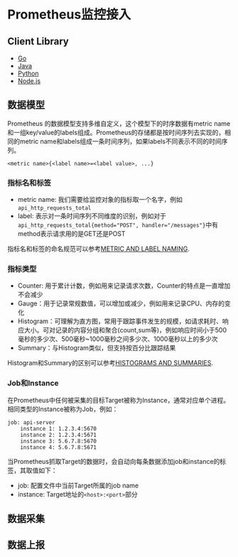 # Prometheus监控接入
## Client Library
* [Go](https://github.com/prometheus/client_golang)
* [Java](https://github.com/prometheus/client_java)
* [Python](https://github.com/prometheus/client_python)
* [Node.js](https://github.com/siimon/prom-client)

## 数据模型
Prometheus 的数据模型支持多维自定义，这个模型下的时序数据有metric name和一组key/value的labels组成。Prometheus的存储都是按时间序列去实现的，相同的metric name和labels组成一条时间序列，如果labels不同表示不同的时间序列。
```
<metric name>{<label name>=<label value>, ...}
```
### 指标名和标签
* metric name: 我们需要给监控对象的指标取一个名字，例如```api_http_requests_total```
* label: 表示对一条时间序列不同维度的识别，例如对于```api_http_requests_total{method="POST", handler="/messages"}```中有method表示请求用的是GET还是POST

指标名和标签的命名规范可以参考[METRIC AND LABEL NAMING](https://prometheus.io/docs/practices/naming/).

### 指标类型
* Counter: 用于累计计数，例如用来记录请求次数，Counter的特点是一直增加不会减少
* Gauge：用于记录常规数值，可以增加或减少，例如用来记录CPU、内存的变化
* Histogram：可理解为直方图，常用于跟踪事件发生的规模，如请求耗时、响应大小。可对记录的内容分组和聚合(count,sum等)，例如响应时间小于500毫秒的多少次、500毫秒~1000毫秒之间多少次、1000毫秒以上的多少次
* Summary：与Histogram类似，但支持按百分比跟踪结果

Histogram和Summary的区别可以参考[HISTOGRAMS AND SUMMARIES](https://prometheus.io/docs/practices/histograms/).

### Job和Instance
在Prometheus中任何被采集的目标Target被称为Instance，通常对应单个进程。 相同类型的Instance被称为Job，例如：

```
job: api-server
	instance 1: 1.2.3.4:5670
	instance 2: 1.2.3.4:5671
	instance 3: 5.6.7.8:5670
	instance 4: 5.6.7.8:5671
```

当Prometheus抓取Target的数据时，会自动向每条数据添加job和instance的标签，其取值如下：

* job: 配置文件中当前Target所属的job name
* instance: Target地址的```<host>:<port>```部分

## 数据采集


## 数据上报

